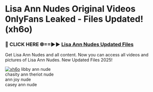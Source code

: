 # Lisa Ann Nudes Original Videos 0nlyFans Leaked - Files Updated! (xh6o)

<h3>🔴 CLICK HERE 🌐==►► <a href="https://tinyurl.com/yrmya6cz" rel="nofollow">Lisa Ann Nudes Updated Files</a></h3>

Get Lisa Ann Nudes and all content. Now you can access all videos and pictures of Lisa Ann Nudes. New Updated Files 2025!

[![xh6o](https://i.imgur.com/FMdXYCs.gif)](https://tinyurl.com/yrmya6cz)
libby ann nude<br>
chasity ann theriot nude<br>
ann joy nude<br>
casey ann nude